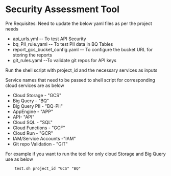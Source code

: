 # Security Assessment Tool
Pre Requisites:
Need to update the below yaml files as per the project needs
* api_urls.yml  -- To test API Security
* bq_PII_rule.yaml  -- To test PII data in BQ Tables
* report_gcs_bucket_config.yaml   -- To configure the bucket URL for storing the reports
* git_rules.yaml   --To validate git repos for API keys 


Run the shell script with project_id and the necessary services as inputs

Service names that need to be passed to shell script 
for corresponding cloud services are as below

* Cloud Storage - "GCS"
* Big Query - "BQ"
* Big Query PII - "BQ-PII"
* AppEngine - "APP"
* API- "API"
* Cloud SQL - "SQL"
* Cloud Functions - "GCF"
* Cloud Run - "GCR"
* IAM/Service Accounts -"IAM"
* Git repo Validation - "GIT"

For example if you want to run the tool for only cloud Storage and Big Query use as below

```commandline
    test.sh project_id "GCS" "BQ"
```


